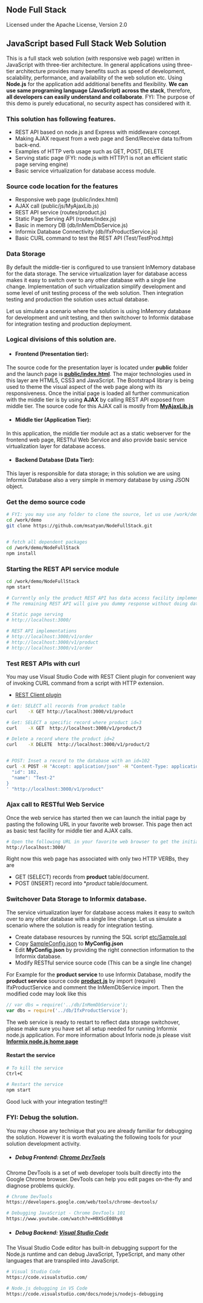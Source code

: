 ## Node Full Stack
Licensed under the Apache License, Version 2.0  
  
## JavaScript based Full Stack Web Solution
This is a full stack web solution (with responsive web page) written in JavaScript with three-tier architecture. In general applications using three-tier architecture provides many benefits such as speed of development, scalability, performance, and availability of the web solution etc. Using **Node.js** for the application add additional benefits and flexibility.  **We can use same programing language (JavaScript) across the stack**, therefore, **all developers can easily understand and collaborate**. FYI: The purpose of this demo is purely educational, no security aspect has considered with it.  
  
### This solution has following features.
- REST API based on node.js and Express with middleware concept.
- Making AJAX request from a web page and Send/Receive data to/from back-end.
- Examples of HTTP verb  usage such as GET, POST, DELETE
- Serving static page (FYI: node.js with HTTP/1 is not an efficient static page serving engine)
- Basic service virtualization for database access module.


### Source code location for the features
- Responsive web page (public/index.html)
- AJAX call (public/js/MyAjaxLib.js)
- REST API service (routes/product.js)
- Static Page Serving API (routes/index.js)
- Basic in memory DB (db/InMemDbService.js)
- Informix Database Connectivity (db/IfxProductService.js)
- Basic CURL command to test the REST API (Test/TestProd.http)

### Data Storage
By default the middle-tier is configured to use transient InMemory database for the data storage. The service virtualization layer for database access makes it easy to switch over to any other database with a single line change. Implementation of such virtualization simplify development and some level of unit testing process of the web solution. Then integration testing and production the solution uses actual database.  

Let us simulate a scenario where the solution is using InMemory database for development and unit testing, and then switchover to Informix database for integration testing and production deployment.

### Logical divisions of this solution are.
- #### Frontend (Presentation tier):  
The source code for the presentation layer is located under **public** folder and the launch page is **[public/index.html](public/index.html)**. The major technologies used in this layer are HTML5, CSS3 and JavaScript. The Bootstrap4 library is being used to theme the visual aspect of the web page along with its responsiveness. Once the initial page is loaded all further communication with the middle tier is by using **AJAX**  by calling REST API exposed from middle tier. The source code for this AJAX call is mostly from **[MyAjaxLib.js](public/js/MyAjaxLib.js)**

- #### Middle tier (Application Tier):
In this application, the middle tier module act as a static webserver for the frontend web page, RESTful Web Service and also provide basic service virtualization layer for database access.

- #### Backend Database (Data Tier):
This layer is responsible for data storage; in this solution we are using Informix Database also a very simple in memory database by using JSON object.

### Get the demo source code
```bash
# FYI: you may use any folder to clone the source, let us use /work/demo
cd /work/demo
git clone https://github.com/msatyan/NodeFullStack.git


# fetch all dependent packages
cd /work/demo/NodeFullStack
npm install
```

### Starting the REST API service module
```bash
cd /work/demo/NodeFullStack
npm start
```
  
```bash
# Currently only the product REST API has data access facility implemented.
# The remaining REST API will give you dummy response without doing database access.

# Static page serving
# http://localhost:3000/

# REST API implementations
# http://localhost:3000/v1/order
# http://localhost:3000/v1/product
# http://localhost:3000/v1/order
```



### Test REST APIs with curl
You may use Visual Studio Code with REST Client plugin for convenient way of invoking CURL command from a script with HTTP extension.  
- [REST Client plugin](https://marketplace.visualstudio.com/items?itemName=humao.rest-client)

```bash
# Get: SELECT all records from product table
curl    -X GET http://localhost:3000/v1/product

# Get: SELECT a specific record where product id=3
curl    -X GET  http://localhost:3000/v1/product/3

# Delete a record where the product id=2
curl    -X DELETE  http://localhost:3000/v1/product/2


# POST: Inset a record to the database with an id=102
curl -X POST -H "Accept: application/json" -H "Content-Type: application/json" -d '{
  "id": 102,
  "name": "Test-2"
}
' "http://localhost:3000/v1/product"
```


### Ajax call to RESTful Web Service
Once the web service has started then we can launch the initial page by pasting the following URL in your favorite web browser. This page then act as basic test facility for middle tier and AJAX calls.

```bash
# Open the following URL in your favorite web browser to get the initial web page.
http://localhost:3000/
```

Right now this web page has associated with only two HTTP VERBs, they are  
- GET (SELECT) records from **product** table/document.
- POST (INSERT) record into  **product* table/document.



### Switchover Data Storage to Informix database.
The service virtualization layer for database access makes it easy to switch over to any other database with a single line change. Let us simulate a scenario where the solution is ready for integration testing. 
- Create database resources by running the SQL script [etc/Sample.sql](etc/Sample.sql)
- Copy [SampleConfig.json](SampleConfig.json) to **MyConfig.json**
- Edit **MyConfig.json** by providing the right connection information to the Informix database.
- Modify RESTful service source code (This can be a single line change)  

For Example for the **product service** to use Informix Database, modify the **product service** source code **[product.js](routes/product.js)** by import (require) IfxProductService and comment the InMemDbService import. Then the modified code may look like this
```javascript
// var dbs = require('../db/InMemDbService');
var dbs = require('../db/IfxProductService');
```

The web service is ready to restart to reflect data storage switchover, please make sure you have set all setup needed for running Informix node.js application. For more information about Inforix node.js please visit **[Informix node.js home page](https://openinformix.github.io/IfxNode/)**


#### Restart the service
```bash
# To kill the service 
Ctrl+C

# Restart the service
npm start
```
Good luck with your integration testing!!!  
  

### FYI: Debug the solution.
You may choose any technique that you are already familiar for debugging the solution. However it is worth evaluating the following tools for your solution development activity.

- ##### Debug Frontend: [Chrome DevTools](https://developers.google.com/web/tools/chrome-devtools/)
Chrome DevTools is a set of web developer tools built directly into the Google Chrome browser. DevTools can help you edit pages on-the-fly and diagnose problems quickly.
```bash
# Chrome DevTools
https://developers.google.com/web/tools/chrome-devtools/

# Debugging JavaScript - Chrome DevTools 101
https://www.youtube.com/watch?v=H0XScE08hy8
```

- ##### Debug Backend: [Visual Studio Code](https://code.visualstudio.com/)
The Visual Studio Code editor has built-in debugging support for the Node.js runtime and can debug JavaScript, TypeScript, and many other languages that are transpiled into JavaScript.

```bash
# Visual Studio Code
https://code.visualstudio.com/

# Node.js debugging in VS Code
https://code.visualstudio.com/docs/nodejs/nodejs-debugging
```

